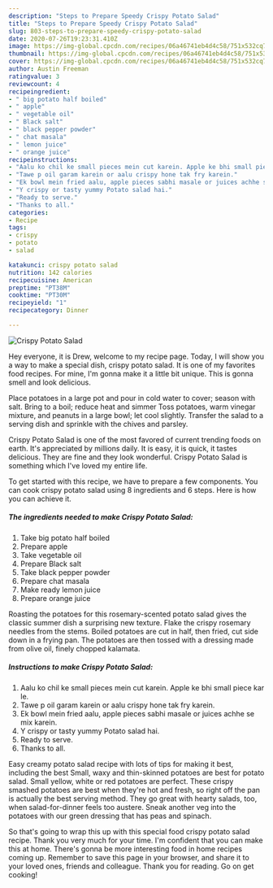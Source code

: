 ```yaml
---
description: "Steps to Prepare Speedy Crispy Potato Salad"
title: "Steps to Prepare Speedy Crispy Potato Salad"
slug: 803-steps-to-prepare-speedy-crispy-potato-salad
date: 2020-07-26T19:23:31.410Z
image: https://img-global.cpcdn.com/recipes/06a46741eb4d4c58/751x532cq70/crispy-potato-salad-recipe-main-photo.jpg
thumbnail: https://img-global.cpcdn.com/recipes/06a46741eb4d4c58/751x532cq70/crispy-potato-salad-recipe-main-photo.jpg
cover: https://img-global.cpcdn.com/recipes/06a46741eb4d4c58/751x532cq70/crispy-potato-salad-recipe-main-photo.jpg
author: Austin Freeman
ratingvalue: 3
reviewcount: 4
recipeingredient:
- " big potato half boiled"
- " apple"
- " vegetable oil"
- " Black salt"
- " black pepper powder"
- " chat masala"
- " lemon juice"
- " orange juice"
recipeinstructions:
- "Aalu ko chil ke small pieces mein cut karein. Apple ke bhi small piece kar le."
- "Tawe p oil garam karein or aalu crispy hone tak fry karein."
- "Ek bowl mein fried aalu, apple pieces sabhi masale or juices achhe se mix karein."
- "Y crispy or tasty yummy Potato salad hai."
- "Ready to serve."
- "Thanks to all."
categories:
- Recipe
tags:
- crispy
- potato
- salad

katakunci: crispy potato salad 
nutrition: 142 calories
recipecuisine: American
preptime: "PT38M"
cooktime: "PT30M"
recipeyield: "1"
recipecategory: Dinner

---
```



![Crispy Potato Salad](https://img-global.cpcdn.com/recipes/06a46741eb4d4c58/751x532cq70/crispy-potato-salad-recipe-main-photo.jpg)

Hey everyone, it is Drew, welcome to my recipe page. Today, I will show you a way to make a special dish, crispy potato salad. It is one of my favorites food recipes. For mine, I'm gonna make it a little bit unique. This is gonna smell and look delicious.

Place potatoes in a large pot and pour in cold water to cover; season with salt. Bring to a boil; reduce heat and simmer Toss potatoes, warm vinegar mixture, and peanuts in a large bowl; let cool slightly. Transfer the salad to a serving dish and sprinkle with the chives and parsley.

Crispy Potato Salad is one of the most favored of current trending foods on earth. It's appreciated by millions daily. It is easy, it is quick, it tastes delicious. They are fine and they look wonderful. Crispy Potato Salad is something which I've loved my entire life.


To get started with this recipe, we have to prepare a few components. You can cook crispy potato salad using 8 ingredients and 6 steps. Here is how you can achieve it.

##### The ingredients needed to make Crispy Potato Salad:

1. Take  big potato half boiled
1. Prepare  apple
1. Take  vegetable oil
1. Prepare  Black salt
1. Take  black pepper powder
1. Prepare  chat masala
1. Make ready  lemon juice
1. Prepare  orange juice


Roasting the potatoes for this rosemary-scented potato salad gives the classic summer dish a surprising new texture. Flake the crispy rosemary needles from the stems. Boiled potatoes are cut in half, then fried, cut side down in a frying pan. The potatoes are then tossed with a dressing made from olive oil, finely chopped kalamata. 

##### Instructions to make Crispy Potato Salad:

1. Aalu ko chil ke small pieces mein cut karein. Apple ke bhi small piece kar le.
1. Tawe p oil garam karein or aalu crispy hone tak fry karein.
1. Ek bowl mein fried aalu, apple pieces sabhi masale or juices achhe se mix karein.
1. Y crispy or tasty yummy Potato salad hai.
1. Ready to serve.
1. Thanks to all.


Easy creamy potato salad recipe with lots of tips for making it best, including the best Small, waxy and thin-skinned potatoes are best for potato salad. Small yellow, white or red potatoes are perfect. These crispy smashed potatoes are best when they&#39;re hot and fresh, so right off the pan is actually the best serving method. They go great with hearty salads, too, when salad-for-dinner feels too austere. Sneak another veg into the potatoes with our green dressing that has peas and spinach. 

So that's going to wrap this up with this special food crispy potato salad recipe. Thank you very much for your time. I'm confident that you can make this at home. There's gonna be more interesting food in home recipes coming up. Remember to save this page in your browser, and share it to your loved ones, friends and colleague. Thank you for reading. Go on get cooking!
